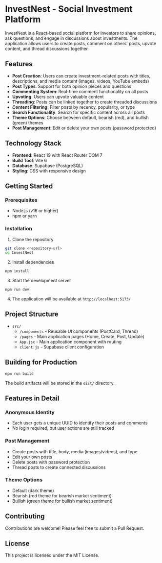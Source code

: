 # InvestNest - Social Investment Platform

InvestNest is a React-based social platform for investors to share opinions, ask questions, and engage in discussions about investments. The application allows users to create posts, comment on others' posts, upvote content, and thread discussions together.

## Features

- **Post Creation**: Users can create investment-related posts with titles, descriptions, and media content (images, videos, YouTube embeds)
- **Post Types**: Support for both opinion pieces and questions
- **Commenting System**: Real-time comment functionality on all posts
- **Upvoting**: Users can upvote valuable content
- **Threading**: Posts can be linked together to create threaded discussions
- **Content Filtering**: Filter posts by recency, popularity, or type
- **Search Functionality**: Search for specific content across all posts
- **Theme Options**: Choose between default, bearish (red), and bullish (green) themes
- **Post Management**: Edit or delete your own posts (password protected)

## Technology Stack

- **Frontend**: React 19 with React Router DOM 7
- **Build Tool**: Vite 6
- **Database**: Supabase (PostgreSQL)
- **Styling**: CSS with responsive design

## Getting Started

### Prerequisites

- Node.js (v16 or higher)
- npm or yarn

### Installation

1. Clone the repository
```bash
git clone <repository-url>
cd InvestNest
```

2. Install dependencies
```bash
npm install
```

3. Start the development server
```bash
npm run dev
```

4. The application will be available at `http://localhost:5173/`

## Project Structure

- `src/`
  - `/components` - Reusable UI components (PostCard, Thread)
  - `/pages` - Main application pages (Home, Create, Post, Update)
  - `App.jsx` - Main application component with routing
  - `client.js` - Supabase client configuration

## Building for Production

```bash
npm run build
```

The build artifacts will be stored in the `dist/` directory.

## Features in Detail

### Anonymous Identity
- Each user gets a unique UUID to identify their posts and comments
- No login required, but user actions are still tracked

### Post Management
- Create posts with title, body, media (images/videos), and type
- Edit your own posts
- Delete posts with password protection
- Thread posts to create connected discussions

### Theme Options
- Default (dark theme)
- Bearish (red theme for bearish market sentiment)
- Bullish (green theme for bullish market sentiment)

## Contributing

Contributions are welcome! Please feel free to submit a Pull Request.

## License

This project is licensed under the MIT License.
